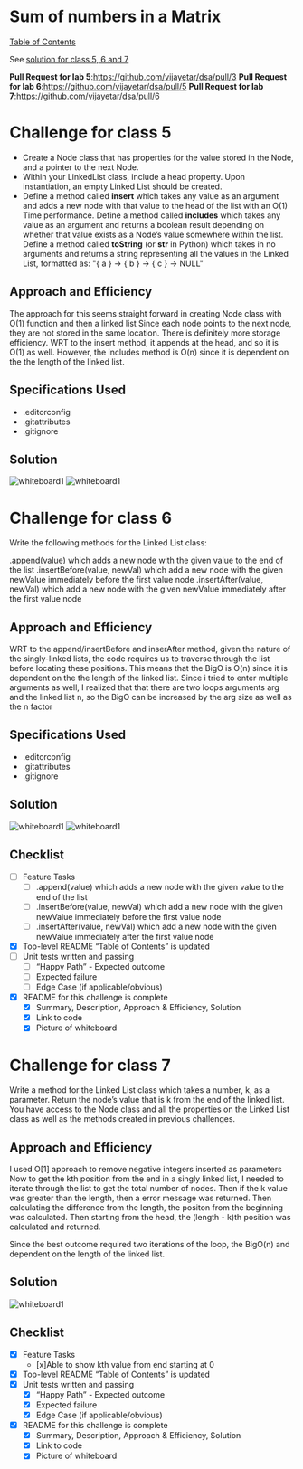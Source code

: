 # Sum of numbers in a Matrix

[Table of Contents](../../../README.md)

See [solution for class 5, 6 and 7](linked_list.py)

__Pull Request for lab 5__:https://github.com/vijayetar/dsa/pull/3
__Pull Request for lab 6__:https://github.com/vijayetar/dsa/pull/5
__Pull Request for lab 7__:https://github.com/vijayetar/dsa/pull/6

# Challenge for class 5
* Create a Node class that has properties for the value stored in the Node, and a pointer to the next Node.
* Within your LinkedList class, include a head property. Upon instantiation, an empty Linked List should be created.
* Define a method called __insert__ which takes any value as an argument and adds a new node with that value to the head of the list with an O(1) Time performance.
Define a method called __includes__ which takes any value as an argument and returns a boolean result depending on whether that value exists as a Node’s value somewhere within the list.
Define a method called __toString__ (or __str__ in Python) which takes in no arguments and returns a string representing all the values in the Linked List, formatted as:
"{ a } -> { b } -> { c } -> NULL"

## Approach and Efficiency
The approach for this seems straight forward in creating Node class with O(1) function and then a linked list
Since each node points to the next node, they are not stored in the same location. There is definitely more storage efficiency.
WRT to the insert method, it appends at the head, and so it is O(1) as well.
However, the includes method is O(n) since it is dependent on the the length of the linked list.

## Specifications Used
* .editorconfig
* .gitattributes
* .gitignore

## Solution
![whiteboard1](../../assets/linked_list1.jpg)
![whiteboard1](../../assets/linked_list2.jpg)

# Challenge for class 6
Write the following methods for the Linked List class:

.append(value) which adds a new node with the given value to the end of the list
.insertBefore(value, newVal) which add a new node with the given newValue immediately before the first value node
.insertAfter(value, newVal) which add a new node with the given newValue immediately after the first value node

## Approach and Efficiency
WRT to the append/insertBefore and inserAfter method, given the nature of the singly-linked lists, the code requires us to traverse through the list before locating these positions. This means that the BigO is O(n) since it is dependent on the the length of the linked list.  Since i tried to enter multiple arguments as well, I realized that that there are two loops arguments arg and the linked list n, so the BigO can be increased by the arg size as well as the n factor

## Specifications Used
* .editorconfig
* .gitattributes
* .gitignore

## Solution
![whiteboard1](../../assets/linked_list3.jpg)
![whiteboard1](../../assets/linked_list4.jpg)

## Checklist

- [ ] Feature Tasks
     - [ ] .append(value) which adds a new node with the given value to the end of the list
     - [ ] .insertBefore(value, newVal) which add a new node with the given newValue immediately before the first value node
     - [ ] .insertAfter(value, newVal) which add a new node with the given newValue immediately after the first value node
- [x] Top-level README “Table of Contents” is updated
- [ ] Unit tests written and passing
     - [ ] “Happy Path” - Expected outcome
     - [ ] Expected failure
     - [ ] Edge Case (if applicable/obvious)
 - [x] README for this challenge is complete
     - [x] Summary, Description, Approach & Efficiency, Solution
     - [x] Link to code
     - [x] Picture of whiteboard

# Challenge for class 7
Write a method for the Linked List class which takes a number, k, as a parameter. Return the node’s value that is k from the end of the linked list. You have access to the Node class and all the properties on the Linked List class as well as the methods created in previous challenges.

## Approach and Efficiency
I used O[1] approach to remove negative integers inserted as parameters
Now to get the kth position from the end in a singly linked list, I needed to iterate through the list to get the total number of nodes.  Then if the k value was greater than the length, then a error message was returned.
Then calculating the difference from the length, the positon from the beginning was calculated. Then starting from the head, the (length - k)th position was calculated and returned.

Since the best outcome required two iterations of the loop, the BigO(n) and dependent on the length of the linked list.
## Solution
![whiteboard1](../../assets/linked_list5.jpg)

## Checklist

- [x] Feature Tasks
     - [x]Able to show kth value from end starting at 0
- [x] Top-level README “Table of Contents” is updated
- [x] Unit tests written and passing
     - [x] “Happy Path” - Expected outcome
     - [x] Expected failure
     - [x] Edge Case (if applicable/obvious)
 - [x] README for this challenge is complete
     - [x] Summary, Description, Approach & Efficiency, Solution
     - [x] Link to code
     - [x] Picture of whiteboard
